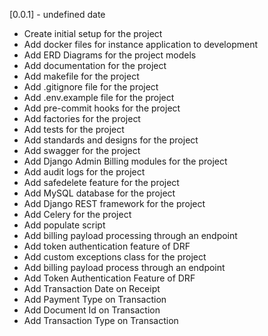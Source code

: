 [unreleased]: https://github.com/fccn/nau-financial-manager
[0.0.1] - undefined date

- Create initial setup for the project
- Add docker files for instance application to development
- Add ERD Diagrams for the project models
- Add documentation for the project
- Add makefile for the project
- Add .gitignore file for the project
- Add .env.example file for the project
- Add pre-commit hooks for the project
- Add factories for the project
- Add tests for the project
- Add standards and designs for the project
- Add swagger for the project
- Add Django Admin Billing modules for the project
- Add audit logs for the project
- Add safedelete feature for the project
- Add MySQL database for the project
- Add Django REST framework for the project
- Add Celery for the project
- Add populate script
- Add billing payload processing through an endpoint
- Add token authentication feature of DRF
- Add custom exceptions class for the project
- Add billing payload process through an endpoint
- Add Token Authentication Feature of DRF
- Add Transaction Date on Receipt
- Add Payment Type on Transaction
- Add Document Id on Transaction
- Add Transaction Type on Transaction
